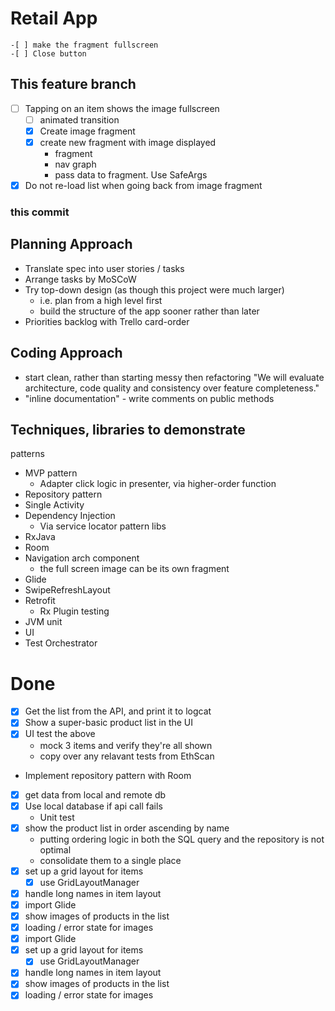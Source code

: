 # Retail App
    -[ ] make the fragment fullscreen
    -[ ] Close button

## This feature branch
-[ ] Tapping on an item shows the image fullscreen
    -[ ] animated transition
    -[x] Create image fragment
    -[x] create new fragment with image displayed
        * fragment
        * nav graph
        * pass data to fragment. Use SafeArgs
-[x] Do not re-load list when going back from image fragment

### this commit

## Planning Approach
- Translate spec into user stories / tasks
- Arrange tasks by MoSCoW
- Try top-down design (as though this project were much larger)
    * i.e. plan from a high level first
    * build the structure of the app sooner rather than later
- Priorities backlog with Trello card-order

## Coding Approach
- start clean, rather than starting messy then refactoring
"We will evaluate architecture, code quality and consistency over feature completeness."
- "inline documentation" - write comments on public methods

## Techniques, libraries to demonstrate
patterns
- MVP pattern
    * Adapter click logic in presenter, via higher-order function
- Repository pattern
- Single Activity
- Dependency Injection
    * Via service locator pattern
libs
- RxJava
- Room
- Navigation arch component
    * the full screen image can be its own fragment
- Glide
- SwipeRefreshLayout
- Retrofit
    * Rx Plugin
testing
- JVM unit
- UI
- Test Orchestrator

# Done
- [x] Get the list from the API, and print it to logcat
- [x] Show a super-basic product list in the UI
- [x] UI test the above
    * mock 3 items and verify they're all shown
    * copy over any relavant tests from EthScan
- Implement repository pattern with Room
- [x] get data from local and remote db
- [x] Use local database if api call fails 
    * Unit test
- [x] show the product list in order ascending by name
    * putting ordering logic in both the SQL query and the repository is not optimal
    * consolidate them to a single place
- [x] set up a grid layout for items
    - [x] use GridLayoutManager
- [x] handle long names in item layout
- [x] import Glide
- [x] show images of products in the list
- [x] loading / error state for images
- [x] import Glide
- [x] set up a grid layout for items
    - [x] use GridLayoutManager
- [x] handle long names in item layout
- [x] show images of products in the list
- [x] loading / error state for images
